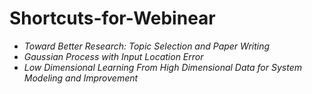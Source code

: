 # Shortcuts-for-Webinear
- *Toward Better Research: Topic Selection and Paper Writing*
- *Gaussian Process with Input Location Error*
- *Low Dimensional Learning From High Dimensional Data for System Modeling and Improvement*
